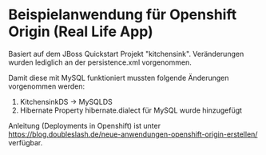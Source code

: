 # Beispielanwendung für Openshift Origin (Real Life App)
Basiert auf dem JBoss Quickstart Projekt "kitchensink".
Veränderungen wurden lediglich an der persistence.xml vorgenommen.

Damit diese mit MySQL funktioniert mussten folgende Änderungen vorgenommen werden:

1. KitchensinkDS -> MySQLDS
2. Hibernate Property hibernate.dialect für MySQL wurde hinzugefügt

Anleitung (Deployments in Openshift) ist unter https://blog.doubleslash.de/neue-anwendungen-openshift-origin-erstellen/ verfügbar.
